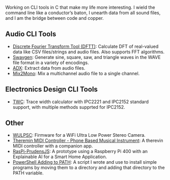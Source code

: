 Working on CLI tools in C that make my life more interesting. I wield the command line like a conductor’s baton, I unearth data from all sound files, and I am the bridge between code and copper. 

## Audio CLI Tools
- [Discrete Fourier Transform Tool (DFTT)](https://github.com/ymich9963/dftt): Calculate DFT of real-valued data like CSV files/strings and audio files. Also supports FFT algorithms.
- [Swavgen](https://github.com/ymich9963/swavgen): Generate sine, square, saw, and triangle waves in the WAVE file format in a variety of encodings.
- [ADX](https://github.com/ymich9963/adx): Extract data from audio files.
- [Mix2Mono](https://github.com/ymich9963/mix2mono): Mix a multichannel audio file to a single channel.

## Electronics Design CLI Tools
- [TWC](https://github.com/ymich9963/twc): Trace width calculator with IPC2221 and IPC2152 standard support, with multiple methods supprted for IPC2152.

## Other
- [WULPSC](https://github.com/ymich9963/WULPSC): Firmware for a WiFi Ultra Low Power Stereo Camera.
- [Theremin MIDI Controller - Phone Based Musical Instrument](https://github.com/ymich9963/TMC-Phone-based-Tactile-Musical-Instrument): A therevin MIDI controller with a companion app.
- [RasPi-PrudensJS](https://github.com/ymich9963/RasPi-PrudensJS): A prototype using a Raspberry Pi 400 with an Explainable AI for a Smart Home Application.
- [PowerShell Adding to PATH](https://github.com/ymich9963/pwsh-add-to-path-env-var): A script I wrote and use to install simple programs by moving them to a directory and adding that directory to the PATH variable.
